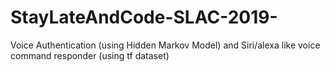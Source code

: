 # StayLateAndCode-SLAC-2019-
Voice Authentication (using Hidden Markov Model) and Siri/alexa like voice command responder (using tf dataset)
